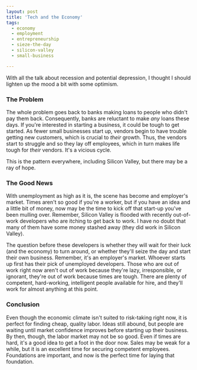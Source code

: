 ```yaml
---
layout: post
title: 'Tech and the Economy'
tags:
  - economy
  - employment
  - entrepreneurship
  - sieze-the-day
  - silicon-valley
  - small-business

---
```


With all the talk about recession and potential depression, I thought I should lighten up the mood a bit with some optimism.
<h3><!--more-->The Problem</h3>
The whole problem goes back to banks making loans to people who didn't pay them back. Consequently, banks are reluctant to make <em>any</em> loans these days. If you're interested in starting a business, it could be tough to get started. As fewer small businesses start up, vendors begin to have trouble getting new customers, which is crucial to <em>their</em> growth. Thus, the vendors start to struggle and so they lay off employees, which in turn makes life tough for <em>their</em> vendors. It's a vicious cycle.

This is the pattern everywhere, including Silicon Valley, but there may be a ray of hope.
<h3>The Good News</h3>
With unemployment as high as it is, the scene has become and employer's market. Times aren't so good if you're a worker, but if you have an idea and a little bit of money, now may be the time to kick off that start-up you've been mulling over. Remember, Silicon Valley is flooded with recently out-of-work developers who are itching to get back to work. I have no doubt that many of them have some money stashed away (they did work in Silicon Valley).

The question before these developers is whether they will wait for their luck (and the economy) to turn around, or whether they'll seize the day and start their own business. Remember, it's an employer's market. Whoever starts up first has their pick of unemployed developers. Those who are out of work right now aren't out of work because they're lazy, irresponsible, or ignorant, they're out of work because times are tough. There are plenty of competent, hard-working, intelligent people available for hire, and they'll work for almost anything at this point.
<h3>Conclusion</h3>
Even though the economic climate isn't suited to risk-taking right now, it is perfect for finding cheap, quality labor. Ideas still abound, but people are waiting until market confidence improves before starting up their business. By then, though, the labor market may not be so good. Even if times are hard, it's a good idea to get a foot in the door now. Sales may be weak for a while, but it is an excellent time for securing competent employees. Foundations are important, and now is the perfect time for laying that foundation.
